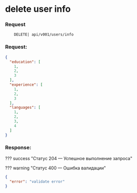 # delete user info

### Request

```http
    DELETE| api/v001/users/info
```

### Request:

```json
{
  "education": [
    1,
    2,
    3
  ],
  "experience": [
    1,
    2,
    3
  ],
  "languages": [
    1,
    2,
    3,
    4
  ]
}
```


### Response:

??? success "Статус 204 — Успешное выполнение запроса"


??? warning "Статус 400 — Ошибка валидации"

```json
{
  "error": "validate error"
}
```
